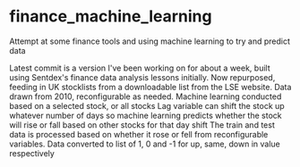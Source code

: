 # finance_machine_learning
Attempt at some finance tools and using machine learning to try and predict data

Latest commit is a version I've been working on for about a week, built using Sentdex's finance data analysis lessons initially.
Now repurposed, feeding in UK stocklists from a downloadable list from the LSE website.
Data drawn from 2010, reconfigurable as needed.
Machine learning conducted based on a selected stock, or all stocks
Lag variable can shift the stock up whatever number of days so machine learning predicts whether the stock will rise or fall based on other stocks for that day shift
The train and test data is processed based on whether it rose or fell from reconfigurable variables. Data converted to list of 1, 0 and -1 for up, same, down in value respectively
